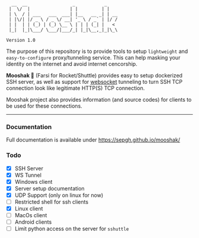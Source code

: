 ```
  __  __                 _           _    
 |  \/  |               | |         | |   
 | \  / | ___   ___  ___| |__   __ _| | __
 | |\/| |/ _ \ / _ \/ __| '_ \ / _` | |/ /
 | |  | | (_) | (_) \__ \ | | | (_| |   < 
 |_|  |_|\___/ \___/|___/_| |_|\__,_|_|\_\
                                                                                    
Version 1.0
```

The purpose of this repository is to provide tools to setup `lightweight` and `easy-to-configure` proxy/tunneling service. This can help masking your identity on the internet and avoid internet cencorship.

**Mooshak :rocket:** (Farsi for Rocket/Shuttle) provides easy to setup dockerized SSH server, as well as support for [websocket](https://github.com/erebe/wstunnel) tunneling to turn SSH TCP connection look like legitimate HTTP(S) TCP connection.

Mooshak project also provides information (and source codes) for clients to be used for these connections.

---
### Documentation

Full documentation is available under https://sepgh.github.io/mooshak/

### Todo

- [X] SSH Server
- [x] WS Tunnel
- [X] Windows client
- [X] Server setup documentation
- [X] UDP Support (only on linux for now)
- [ ] Restricted shell for ssh clients
- [X] Linux client
- [ ] MacOs client
- [ ] Android clients
- [ ] Limit python access on the server for `sshuttle`
